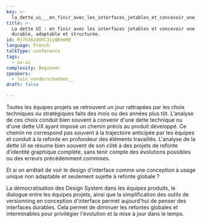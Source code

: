 ```yaml
---
key: >-
  la_dette_ui___en_finir_avec_les_interfaces_jetables_et_concevoir_une_ui_durable__adaptable_et_structuree_
title: >-
  La dette UI : en finir avec les interfaces jetables et concevoir une UI
  durable, adaptable et structurée.
id: Rj7h36zQUFC31yQKnmHE
language: French
talkType: conference
tags:
  - ux-ui
complexity: Beginner
speakers:
  - loic_vanderschooten__
draft: false

---
```


Toutes les équipes projets se retrouvent un jour rattrapées par les choix techniques ou stratégiques faits des mois ou des années plus tôt. L'analyse de ces choix conduit bien souvent à convenir d'une dette technique ou d'une dette UX ayant imposé un chemin précis au produit développé. Ce chemin ne correspond pas souvent à la trajectoire anticipée par les équipes et conduit à la refonte en profondeur des éléments travaillés. L'analyse de la dette UI se résume bien souvent de son côté à des projets de refonte d'identité graphique complète, sans tenir compte des évolutions possibles ou des erreurs précédemment commises.

Et si on arrêtait de voir le design d'interface comme une conception à usage unique non adaptable et seulement sujette à refonte globale ?

La démocratisation des Design System dans les équipes produits, le dialogue entre les équipes projets, ainsi que la simplification des outils de versionning en conception d'interface permet aujourd'hui de penser des interfaces durables. Cela permet de diminuer les refontes globales et interminables pour privilégier l'évolution et la mise à jour dans le temps.